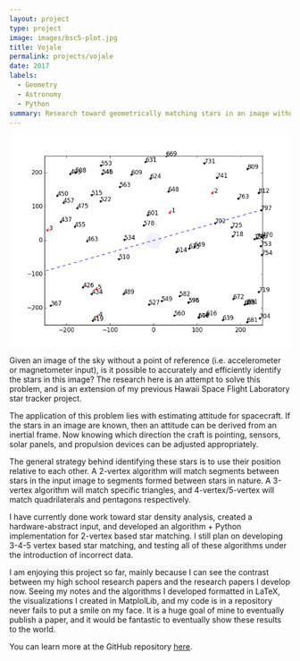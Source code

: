 ```yaml
---
layout: project
type: project
image: images/bsc5-plot.jpg
title: Vojale
permalink: projects/vojale
date: 2017
labels:
  - Geometry
  - Astronomy
  - Python
summary: Research toward geometrically matching stars in an image without sky reference to an star catalog.
---
```


<img class="ui medium right floated rounded image" src="../images/eid-5err.png">


Given an image of the sky without a point of reference (i.e. accelerometer or magnetometer input), is it possible to accurately and efficiently identify the stars in this image? The research here is an attempt to solve this problem, and is an extension of my previous Hawaii Space Flight Laboratory star tracker project. 

The application of this problem lies with estimating attitude for spacecraft. If the stars in an image are known, then an attitude can be derived from an inertial frame. Now knowing which direction the craft is pointing, sensors, solar panels, and propulsion devices can be adjusted appropriately. 

The general strategy behind identifying these stars is to use their position relative to each other. A 2-vertex algorithm will match segments between stars in the input image to segments formed between stars in nature. A 3-vertex algorithm will match specific triangles, and 4-vertex/5-vertex will match quadrilaterals and pentagons respectively. 

I have currently done work toward star density analysis, created a hardware-abstract input, and developed an algorithm + Python implementation for 2-vertex based star matching. I still plan on developing 3-4-5 vertex based star matching, and testing all of these algorithms under the introduction of incorrect data. 

I am enjoying this project so far, mainly because I can see the contrast between my high school research papers and the research papers I develop now. Seeing my notes and the algorithms I developed formatted in LaTeX, the visualizations I created in MatplolLib, and my code is in a repository never fails to put a smile on my face. It is a huge goal of mine to eventually publish a paper, and it would be fantastic to eventually show these results to the world. 

You can learn more at the GitHub repository [here](https://github.com/glennga/vojale).
